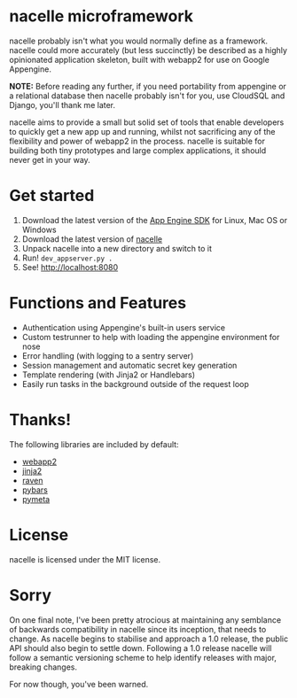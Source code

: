 nacelle microframework
======================

nacelle probably isn't what you would normally define as a framework. nacelle could more accurately (but less succinctly) be described as a highly opinionated application skeleton, built with webapp2 for use on Google Appengine.

<strong>NOTE:</strong> Before reading any further, if you need portability from appengine or a relational database then nacelle probably isn't for you, use CloudSQL and Django, you'll thank me later.

nacelle aims to provide a small but solid set of tools that enable developers to quickly get a new app up and running, whilst not sacrificing any of the flexibility and power of webapp2 in the process. nacelle is suitable for building both tiny prototypes and large complex applications, it should never get in your way.


Get started
===========

1. Download the latest version of the [App Engine SDK](http://code.google.com/appengine/downloads.html#Google_App_Engine_SDK_for_Python) for Linux, Mac OS or Windows
2. Download the latest version of [nacelle](https://github.com/paddycarey/nacelle/archive/master.zip)
3. Unpack nacelle into a new directory and switch to it
4. Run! `dev_appserver.py .`
5. See! [http://localhost:8080](http://localhost:8080)


Functions and Features
======================

- Authentication using Appengine's built-in users service
- Custom testrunner to help with loading the appengine environment for nose
- Error handling (with logging to a sentry server)
- Session management and automatic secret key generation
- Template rendering (with Jinja2 or Handlebars)
- Easily run tasks in the background outside of the request loop


Thanks!
=======

The following libraries are included by default:

- [webapp2](http://webapp-improved.appspot.com/)
- [jinja2](http://jinja.pocoo.org/docs/)
- [raven](https://github.com/getsentry/raven-python)
- [pybars](https://launchpad.net/pybars)
- [pymeta](https://launchpad.net/pymeta)


License
=======

nacelle is licensed under the MIT license.


Sorry
=====

On one final note, I've been pretty atrocious at maintaining any semblance of backwards compatibility in nacelle since its inception, that needs to change. As nacelle begins to stabilise and approach a 1.0 release, the public API should also begin to settle down. Following a 1.0 release nacelle will follow a semantic versioning scheme to help identify releases with major, breaking changes.

For now though, you've been warned.
